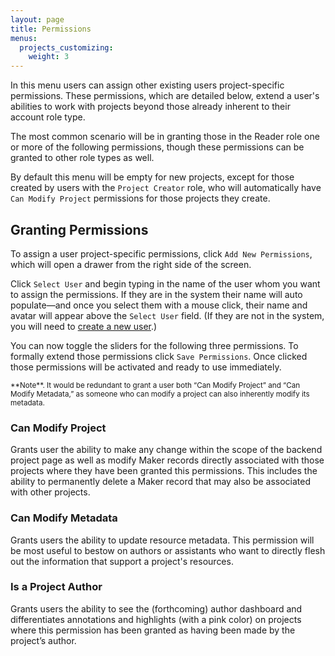 ```yaml
---
layout: page
title: Permissions
menus:
  projects_customizing:
    weight: 3
---
```


In this menu users can assign other existing users project-specific permissions. These permissions, which are detailed below, extend a user's abilities to work with projects beyond those already inherent to their account role type.

The most common scenario will be in granting those in the Reader role one or more of the following permissions, though these permissions can be granted to other role types as well.

By default this menu will be empty for new projects, except for those created by users with the `Project Creator` role, who will automatically have `Can Modify Project` permissions for those projects they create.

## Granting Permissions

To assign a user project-specific permissions, click `Add New Permissions`, which will open a drawer from the right side of the screen.

Click `Select User` and begin typing in the name of the user whom you want to assign the permissions. If they are in the system their name will auto populate—and once you select them with a mouse click, their name and avatar will appear above the `Select User` field. (If they are not in the system, you will need to [create a new user](/docs/projects/accounts/creating.html).)

You can now toggle the sliders for the following three permissions. To formally extend those permissions click `Save Permissions`. Once clicked those permissions will be activated and ready to use immediately.

<small>
**Note**. It would be redundant to grant a user both “Can Modify Project” and “Can Modify Metadata,” as someone who can modify a project can also inherently modify its metadata.
</small>

### Can Modify Project

Grants user the ability to make any change within the scope of the backend project page as well as modify Maker records directly associated with those projects where they have been granted this permissions. This includes the ability to permanently delete a Maker record that may also be associated with other projects.

### Can Modify Metadata

Grants users the ability to update resource metadata. This permission will be most useful to bestow on authors or assistants who want to directly flesh out the information that support a project's resources.

### Is a Project Author

Grants users the ability to see the (forthcoming) author dashboard and differentiates annotations and highlights (with a pink color) on projects where this permission has been granted as having been made by the project’s author.
